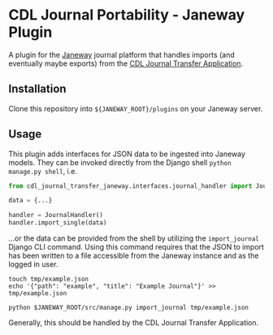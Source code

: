 # CDL Journal Portability - Janeway Plugin

A plugin for the [Janeway](https://github.com/BirkbeckCTP/janeway) journal platform that handles imports (and eventually maybe exports) from the [CDL Journal Transfer Application](https://github.com/castiron/cdl-journal-transfer).

## Installation

Clone this repository into `${JANEWAY_ROOT}/plugins` on your Janeway server.

## Usage

This plugin adds interfaces for JSON data to be ingested into Janeway models. They can be invoked directly from the Django shell `python manage.py shell`, i.e.

```python
from cdl_journal_transfer_janeway.interfaces.journal_handler import JournalHandler

data = {...}

handler = JournalHandler()
handler.import_single(data)
```

...or the data can be provided from the shell by utilizing the `import_journal` Django CLI command. Using this command requires that the JSON to import has been written to a file accessible from the Janeway instance and as the logged in user.

```shell
touch tmp/example.json
echo '{"path": "example", "title": "Example Journal"}' >> tmp/example.json

python $JANEWAY_ROOT/src/manage.py import_journal tmp/example.json
```

Generally, this should be handled by the CDL Journal Transfer Application.
